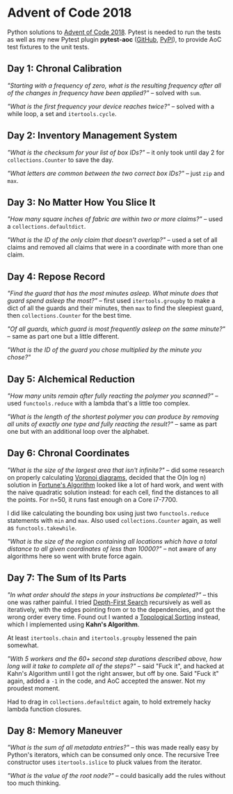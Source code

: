 # Advent of Code 2018

Python solutions to [Advent of Code 2018][1]. Pytest is needed to run the tests
as well as my new Pytest plugin **pytest-aoc** ([GitHub][2], [PyPI][3]), to
provide AoC test fixtures to the unit tests.

[1]: https://adventofcode.com/2018
[2]: https://github.com/j0057/pytest-aoc
[3]: https://pypi.org/project/pytest-aoc

## Day 1: Chronal Calibration

_"Starting with a frequency of zero, what is the resulting frequency after all
of the changes in frequency have been applied?"_ – solved with `sum`.

_"What is the first frequency your device reaches twice?"_ – solved with a
while loop, a set and `itertools.cycle`.

## Day 2: Inventory Management System

_"What is the checksum for your list of box IDs?"_ – it only took until day 2
for `collections.Counter` to save the day.

_"What letters are common between the two correct box IDs?"_ – just `zip` and
`max`.

## Day 3: No Matter How You Slice It

_"How many square inches of fabric are within two or more claims?"_ – used a
`collections.defaultdict`.

_"What is the ID of the only claim that doesn't overlap?"_ – used a set of all
claims and removed all claims that were in a coordinate with more than one
claim.

## Day 4: Repose Record

_"Find the guard that has the most minutes asleep. What minute does that guard
spend asleep the most?"_ – first used `itertools.groupby` to make a dict of all
the guards and their minutes, then `max` to find the sleepiest guard, then
`collections.Counter` for the best time.

_"Of all guards, which guard is most frequently asleep on the same minute?"_ –
same as part one but a little different.

_"What is the ID of the guard you chose multiplied by the minute you chose?"_

## Day 5: Alchemical Reduction

_"How many units remain after fully reacting the polymer you scanned?"_ – used
`functools.reduce` with a lambda that's a little too complex.

_"What is the length of the shortest polymer you can produce by removing all
units of exactly one type and fully reacting the result?"_ – same as part one
but with an additional loop over the alphabet.

## Day 6: Chronal Coordinates

_"What is the size of the largest area that isn't infinite?"_ – did some
research on properly calculating [Voronoi diagrams][61], decided that the O(n
log n) solution in [Fortune's Algorithm][62] looked like a lot of hard work,
and went with the naive quadratic solution instead: for each cell, find the
distances to all the points. For n=50, it runs fast enough on a Core i7-7700.

I did like calculating the bounding box using just two `functools.reduce`
statements with `min` and `max`. Also used `collections.Counter` again, as well
as `functools.takewhile`.

_"What is the size of the region containing all locations which have a total
distance to all given coordinates of less than 10000?"_ – not aware of any
algorithms here so went with brute force again.

[61]: https://en.m.wikipedia.org/wiki/Voronoi_diagram
[62]: https://en.m.wikipedia.org/wiki/Fortune%27s_algorithm

## Day 7: The Sum of Its Parts

_"In what order should the steps in your instructions be completed?"_ – this
one was rather painful. I tried [Depth-First Search][71] recursively as well as
iteratively, with the edges pointing from or to the dependencies, and got the
wrong order every time. Found out I wanted a [Topological Sorting][72] instead,
which I implemented using **Kahn's Algorithm**.

At least `itertools.chain` and `itertools.groupby` lessened the pain somewhat.

_"With 5 workers and the 60+ second step durations described above, how long
will it take to complete all of the steps?"_ – said "Fuck it", and hacked at
Kahn's Algorithm until I got the right answer, but off by one. Said "Fuck it"
again, added a `-1` in the code, and AoC accepted the answer. Not my proudest
moment.

Had to drag in `collections.defaultdict` again, to hold extremely hacky lambda
function closures.

[71]: https://en.m.wikipedia.org/wiki/Depth-first_search
[72]: https://en.wikipedia.org/wiki/Topological_sorting

## Day 8: Memory Maneuver

_"What is the sum of all metadata entries?"_ – this was made really easy by
Python's iterators, which can be consumed only once. The recursive Tree
constructor uses `itertools.islice` to pluck values from the iterator.

_"What is the value of the root node?"_ – could basically add the rules without
too much thinking.
